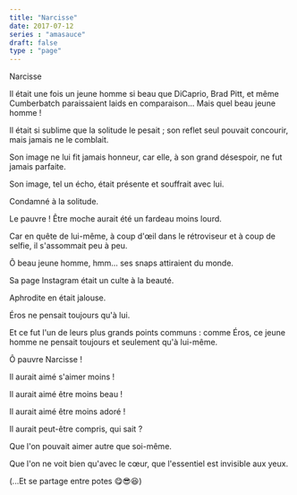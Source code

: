 ```yaml
---
title: "Narcisse"
date: 2017-07-12
series : "amasauce"
draft: false
type : "page"
---
```


Narcisse

Il était une fois un jeune homme si beau que DiCaprio, Brad Pitt, et même Cumberbatch paraissaient laids en comparaison... Mais quel beau jeune homme !

Il était si sublime que la solitude le pesait ; son reflet seul pouvait concourir, mais jamais ne le comblait.

Son image ne lui fit jamais honneur, car elle, à son grand désespoir, ne fut jamais parfaite.

Son image, tel un écho, était présente et souffrait avec lui.

Condamné à la solitude.

Le pauvre ! Être moche aurait été un fardeau moins lourd.

Car en quête de lui-même, à coup d'œil dans le rétroviseur et à coup de selfie, il s'assommait peu à peu.

Ô beau jeune homme, hmm... ses snaps attiraient du monde.

Sa page Instagram était un culte à la beauté.

Aphrodite en était jalouse.

Éros ne pensait toujours qu'à lui.

Et ce fut l'un de leurs plus grands points communs : comme Éros, ce jeune homme ne pensait toujours et seulement qu'à lui-même.

Ô pauvre Narcisse !

Il aurait aimé s'aimer moins !

Il aurait aimé être moins beau !

Il aurait aimé être moins adoré !

Il aurait peut-être compris, qui sait ?

Que l'on pouvait aimer autre que soi-même.

Que l'on ne voit bien qu'avec le cœur, que l'essentiel est invisible aux yeux.

(...Et se partage entre potes 😋😎😆)
